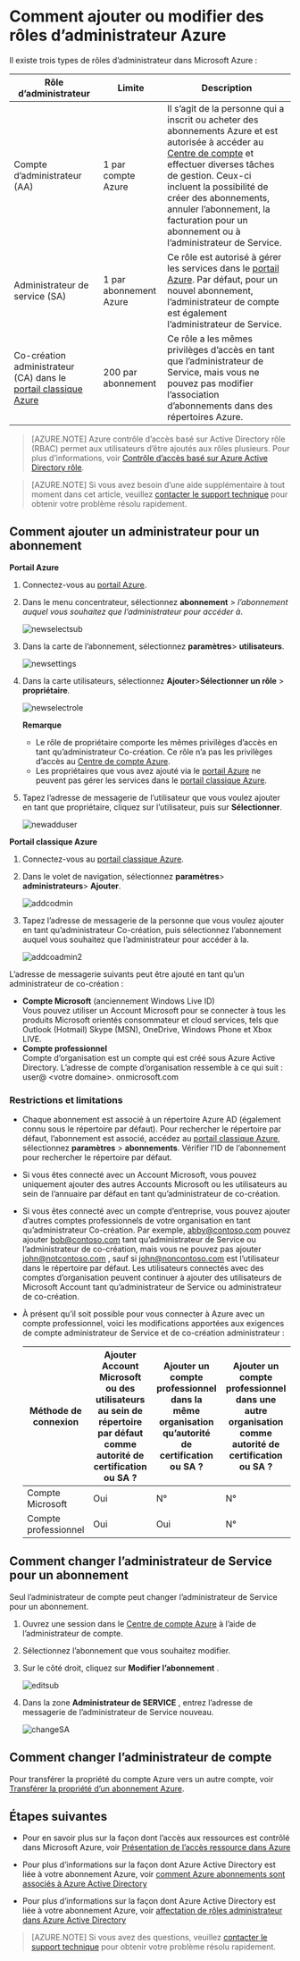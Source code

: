 <properties
    pageTitle="Comment ajouter ou modifier des rôles d’administrateur Azure | Microsoft Azure"
    description="Décrit comment ajouter ou modifier Azure co-création administrateur, administrateur de Service et d’administrateur de compte"
    services=""
    documentationCenter=""
    authors="genlin"
    manager="mbaldwin"
    editor=""
    tags="billing"/>

<tags
    ms.service="billing"
    ms.workload="na"
    ms.tgt_pltfrm="na"
    ms.devlang="na"
    ms.topic="article"
    ms.date="08/17/2016"
    ms.author="genli"/>

# <a name="how-to-add-or-change-azure-administrator-roles"></a>Comment ajouter ou modifier des rôles d’administrateur Azure

Il existe trois types de rôles d’administrateur dans Microsoft Azure :

| Rôle d’administrateur   | Limite  | Description
| ------------- | ------------- |---------------|
|Compte d’administrateur (AA)  | 1 par compte Azure  |Il s’agit de la personne qui a inscrit ou acheter des abonnements Azure et est autorisée à accéder au [Centre de compte](https://account.windowsazure.com/Home/Index) et effectuer diverses tâches de gestion. Ceux-ci incluent la possibilité de créer des abonnements, annuler l’abonnement, la facturation pour un abonnement ou à l’administrateur de Service.
| Administrateur de service (SA) | 1 par abonnement Azure  |Ce rôle est autorisé à gérer les services dans le [portail Azure](https://portal.azure.com). Par défaut, pour un nouvel abonnement, l’administrateur de compte est également l’administrateur de Service.|
|Co-création administrateur (CA) dans le [portail classique Azure](https://manage.windowsazure.com)|200 par abonnement| Ce rôle a les mêmes privilèges d’accès en tant que l’administrateur de Service, mais vous ne pouvez pas modifier l’association d’abonnements dans des répertoires Azure. |

> [AZURE.NOTE] Azure contrôle d’accès basé sur Active Directory rôle (RBAC) permet aux utilisateurs d’être ajoutés aux rôles plusieurs. Pour plus d’informations, voir [Contrôle d’accès basé sur Azure Active Directory rôle](./active-directory/role-based-access-control-configure.md).

> [AZURE.NOTE] Si vous avez besoin d’une aide supplémentaire à tout moment dans cet article, veuillez [contacter le support technique](https://portal.azure.com/?#blade/Microsoft_Azure_Support/HelpAndSupportBlade) pour obtenir votre problème résolu rapidement.

## <a name="how-to-add-an-admin-for-a-subscription"></a>Comment ajouter un administrateur pour un abonnement

**Portail Azure**

1. Connectez-vous au [portail Azure](https://portal.azure.com).

2. Dans le menu concentrateur, sélectionnez **abonnement** > *l’abonnement auquel vous souhaitez que l’administrateur pour accéder à*.

    ![newselectsub](./media/billing-add-change-azure-subscription-administrator/newselectsub.png)

3. Dans la carte de l’abonnement, sélectionnez **paramètres**> **utilisateurs**.

    ![newsettings](./media/billing-add-change-azure-subscription-administrator/newsettings.png)
4. Dans la carte utilisateurs, sélectionnez **Ajouter**>**Sélectionner un rôle** > **propriétaire**.

    ![newselectrole](./media/billing-add-change-azure-subscription-administrator/newselectrole.png)

    **Remarque**
    - Le rôle de propriétaire comporte les mêmes privilèges d’accès en tant qu’administrateur Co-création. Ce rôle n’a pas les privilèges d’accès au [Centre de compte Azure](https://account.windowsazure.com/subscriptions).
    - Les propriétaires que vous avez ajouté via le [portail Azure](https://portal.azure.com) ne peuvent pas gérer les services dans le [portail classique Azure](https://manage.windowsazure.com).  

5. Tapez l’adresse de messagerie de l’utilisateur que vous voulez ajouter en tant que propriétaire, cliquez sur l’utilisateur, puis sur **Sélectionner**.

    ![newadduser](./media/billing-add-change-azure-subscription-administrator/newadduser.png)

**Portail classique Azure**

1. Connectez-vous au [portail classique Azure](https://manage.windowsazure.com/).

2. Dans le volet de navigation, sélectionnez **paramètres**> **administrateurs**> **Ajouter**. </br>

    ![addcodmin](./media/billing-add-change-azure-subscription-administrator/addcoadmin.png)

3. Tapez l’adresse de messagerie de la personne que vous voulez ajouter en tant qu’administrateur Co-création, puis sélectionnez l’abonnement auquel vous souhaitez que l’administrateur pour accéder à la.</br>

    ![addcoadmin2](./media/billing-add-change-azure-subscription-administrator/addcoadmin2.png)</br>

L’adresse de messagerie suivants peut être ajouté en tant qu’un administrateur de co-création :

* **Compte Microsoft** (anciennement Windows Live ID) </br>
 Vous pouvez utiliser un Account Microsoft pour se connecter à tous les produits Microsoft orientés consommateur et cloud services, tels que Outlook (Hotmail) Skype (MSN), OneDrive, Windows Phone et Xbox LIVE.
* **Compte professionnel**</br>
 Compte d’organisation est un compte qui est créé sous Azure Active Directory. L’adresse de compte d’organisation ressemble à ce qui suit : user@ &lt;votre domaine&gt;. onmicrosoft.com

### <a name="limitations-and-restrictions"></a>Restrictions et limitations

 * Chaque abonnement est associé à un répertoire Azure AD (également connu sous le répertoire par défaut). Pour rechercher le répertoire par défaut, l’abonnement est associé, accédez au [portail classique Azure](https://manage.windowsazure.com/), sélectionnez **paramètres** > **abonnements**. Vérifier l’ID de l’abonnement pour rechercher le répertoire par défaut.

 * Si vous êtes connecté avec un Account Microsoft, vous pouvez uniquement ajouter des autres Accounts Microsoft ou les utilisateurs au sein de l’annuaire par défaut en tant qu’administrateur de co-création.

 * Si vous êtes connecté avec un compte d’entreprise, vous pouvez ajouter d’autres comptes professionnels de votre organisation en tant qu’administrateur Co-création. Par exemple, abby@contoso.com pouvez ajouter bob@contoso.com tant qu’administrateur de Service ou l’administrateur de co-création, mais vous ne pouvez pas ajouter john@notcontoso.com , sauf si john@noncontoso.com est l’utilisateur dans le répertoire par défaut. Les utilisateurs connectés avec des comptes d’organisation peuvent continuer à ajouter des utilisateurs de Microsoft Account tant qu’administrateur de Service ou administrateur de co-création.

 * À présent qu’il soit possible pour vous connecter à Azure avec un compte professionnel, voici les modifications apportées aux exigences de compte administrateur de Service et de co-création administrateur :

    Méthode de connexion| Ajouter Account Microsoft ou des utilisateurs au sein de répertoire par défaut comme autorité de certification ou SA ?  |Ajouter un compte professionnel dans la même organisation qu’autorité de certification ou SA ? |Ajouter un compte professionnel dans une autre organisation comme autorité de certification ou SA ?
    ------------- | ------------- |---------------|---------------
    Compte Microsoft |Oui|N°|N°
    Compte professionnel|Oui|Oui|N°

## <a name="how-to-change-service-administrator-for-a-subscription"></a>Comment changer l’administrateur de Service pour un abonnement

Seul l’administrateur de compte peut changer l’administrateur de Service pour un abonnement.

1. Ouvrez une session dans le [Centre de compte Azure](https://account.windowsazure.com/subscriptions) à l’aide de l’administrateur de compte.

2. Sélectionnez l’abonnement que vous souhaitez modifier.

3. Sur le côté droit, cliquez sur **Modifier l’abonnement** . </br>

    ![editsub](./media/billing-add-change-azure-subscription-administrator/editsub.png)

4. Dans la zone **Administrateur de SERVICE** , entrez l’adresse de messagerie de l’administrateur de Service nouveau. </br>

    ![changeSA](./media/billing-add-change-azure-subscription-administrator/changeSA.png)

## <a name="how-to-change-the-account-administrator"></a>Comment changer l’administrateur de compte

Pour transférer la propriété du compte Azure vers un autre compte, voir [Transférer la propriété d’un abonnement Azure](billing-subscription-transfer.md).

## <a name="next-steps"></a>Étapes suivantes

* Pour en savoir plus sur la façon dont l’accès aux ressources est contrôlé dans Microsoft Azure, voir [Présentation de l’accès ressource dans Azure](./active-directory/active-directory-understanding-resource-access.md)

* Pour plus d’informations sur la façon dont Azure Active Directory est liée à votre abonnement Azure, voir [comment Azure abonnements sont associés à Azure Active Directory](./active-directory/active-directory-how-subscriptions-associated-directory.md)

* Pour plus d’informations sur la façon dont Azure Active Directory est liée à votre abonnement Azure, voir [affectation de rôles administrateur dans Azure Active Directory](./active-directory/active-directory-assign-admin-roles.md)

> [AZURE.NOTE] Si vous avez des questions, veuillez [contacter le support technique](https://portal.azure.com/?#blade/Microsoft_Azure_Support/HelpAndSupportBlade) pour obtenir votre problème résolu rapidement.
